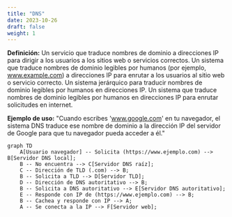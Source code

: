 ```yaml
---
title: "DNS"
date: 2023-10-26
draft: false
weight: 1
---
```


**Definición:** Un servicio que traduce nombres de dominio a direcciones IP para dirigir a los usuarios a los sitios web o servicios correctos. Un sistema que traduce nombres de dominio legibles por humanos (por ejemplo, www.example.com) a direcciones IP para enrutar a los usuarios al sitio web o servicio correcto. Un sistema jerárquico para traducir nombres de dominio legibles por humanos en direcciones IP. Un sistema que traduce nombres de dominio legibles por humanos en direcciones IP para enrutar solicitudes en internet.

**Ejemplo de uso:** "Cuando escribes 'www.google.com' en tu navegador, el sistema DNS traduce ese nombre de dominio a la dirección IP del servidor de Google para que tu navegador pueda acceder a él."

```mermaid
graph TD
    A[Usuario navegador] -- Solicita (https://www.ejemplo.com) --> B[Servidor DNS local];
    B -- No encuentra --> C[Servidor DNS raíz];
    C -- Dirección de TLD (.com) --> B;
    B -- Solicita a TLD --> D[Servidor TLD];
    D -- Dirección de DNS autoritativo --> B;
    B -- Solicita a DNS autoritativo --> E[Servidor DNS autoritativo];
    E -- Responde con IP de (https://www.ejemplo.com) --> B;
    B -- Cachea y responde con IP --> A;
    A -- Se conecta a la IP --> F[Servidor web];
